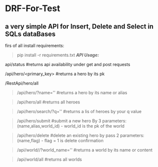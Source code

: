 # DRF-For-Test
a very simple API for Insert, Delete and Select in SQLs dataBases
---
firs of all install requirements:

>pip install -r requirements.txt
***API Usage:***

api/status
#returns api availability under get and post requests

/api/hero/<primary_key>
#returns a hero by its pk

/RestApi/hero/all



> /api/hero/?name=''
 #returns a hero by its name or alias

> /api/hero/all
#returns all heroes

> /api/hero/search/?q=''
#returns a lis of heroes by your q value

> /api/hero/submit
#submit a new hero By 3 parameters:(name,alias,world_id) - world_id is the pk of the world

> /api/hero/delete
#delete an existing hero by pass 2 parameters:(name,flag) - flag = 1  is delete confirmation

> /api/world//?world_name=''
#returns a world by its name or content

> /api/world/all
#returns all worlds
